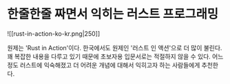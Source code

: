 
# 한줄한줄 짜면서 익히는 러스트 프로그래밍

![[rust-in-action-ko-kr.png|250]]

원제는 'Rust in Action'이다. 한국에서도 원제인 '러스트 인 액션'으로 더 많이 불린다. 꽤 복잡한 내용을 다루고 있기 때문에 초보자용 입문서로는 적절하지 않을 수 있다. 어느 정도 러스트에 익숙해졌고 더 어려운 개념에 대해서 익히고자 하는 사람들에게 추천한다.
